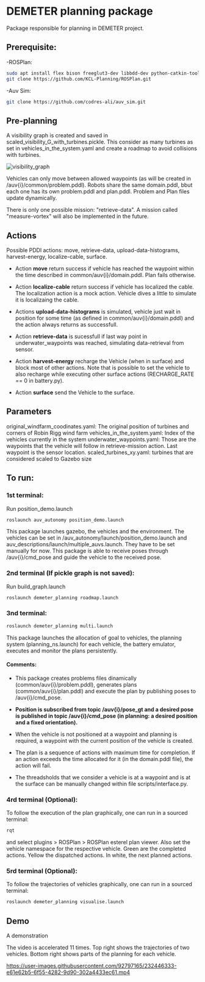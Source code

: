 # DEMETER planning package

Package responsible for planning in DEMETER project.

## Prerequisite:

-ROSPlan: 
```sh
sudo apt install flex bison freeglut3-dev libbdd-dev python-catkin-tools ros-$ROS_DISTRO-tf2-bullet
git clone https://github.com/KCL-Planning/ROSPlan.git
```
-Auv Sim:
```sh
git clone https://github.com/codres-ali/auv_sim.git
```

## Pre-planning

A visibility graph is created and saved in scaled_visibility_G_with_turbines.pickle. This consider as many turbines as set in vehicles_in_the_system.yaml and create a roadmap to avoid collisions with turbines.

![visibility_graph](https://user-images.githubusercontent.com/92797165/232097906-bedde59f-6862-4dbf-a4b3-dbc34de8e41d.png)

Vehicles can only move between allowed waypoints (as will be created in /auv{i}/common/problem.pddl). Robots share the same domain.pddl, bbut each one has its own problem.pddl and plan.pddl. Problem and Plan files update dynamically.

There is only one possible mission: "retrieve-data". A mission called "measure-vortex" will also be implemented in the future.


## Actions

Possible PDDl actions: move, retrieve-data, upload-data-histograms, harvest-energy, localize-cable, surface.

- Action **move** return success if vehicle has reached the waypoint within the time described in common/auv{i}/domain.pddl. Plan fails otherwise.

- Action **localize-cable** return success if vehicle has localized the cable. The localization action is a mock action. Vehicle dives a little to simulate it is localizaing the cable.

- Actions **upload-data-histograms** is simulated, vehicle just wait in position for some time (as defined in common/auv{i}/domain.pddl) and the action always returns as successfull.

- Action **retrieve-data** is sucessfull if last way point in underwater_waypoints was reached, simulating data-retrieval from sensor. 

- Action **harvest-energy** recharge the Vehicle (when in surface) and block most of other actions. Note that is possible to set the vehicle to also recharge while executing other surface actions (RECHARGE_RATE == 0 in battery.py).  

- Action **surface** send the Vehicle to the surface.  

## Parameters

original_windfarm_coodinates.yaml: The original position of turbines and corners of Robin Rigg wind farm 
vehicles_in_the_system.yaml: Index of the vehicles currently in the system
underwater_waypoints.yaml: Those are the waypoints that the vehicle will follow in retrieve-mission action. Last waypoint is the sensor location.
scaled_turbines_xy.yaml: turbines that are considered scaled to Gazebo size

## To run:

### 1st terminal:
Run position_demo.launch
```sh
roslaunch auv_autonomy position_demo.launch
```
This package launches gazebo, the vehicles and the environment. The vehicles can be set in /auv_autonomy/launch/position_demo.launch and auv_descriptions/launch/multiple_auvs.launch. They have to be set manually for now. This package is able to receive poses through /auv{i}/cmd_pose and guide the vehicle to the received pose.

### 2nd terminal (If pickle graph is not saved):

Run build_graph.launch
```sh
roslaunch demeter_planning roadmap.launch
```

### 3nd terminal:
```sh
roslaunch demeter_planning multi.launch
```

This package launches the allocation of goal to vehicles, the planning system (planning_ns.launch) for each vehicle, the battery emulator, executes and monitor the plans persistently.

#### Comments:
- This package creates problems files dinamically (common/auv{i}/problem.pddl), generates plans (common/auv{i}/plan.pddl) and execute the plan by publishing poses to /auv{i}/cmd_pose.

- **Position is subscribed from topic /auv{i}/pose_gt and a desired pose is published in topic /auv{i}/cmd_pose (in planning: a desired position and a fixed orientation).**

- When the vehicle is not positioned at a waypoint and planning is required, a waypoint with the current position of the vehicle is created. 

- The plan is a sequence of actions with maximum time for completion. If an action exceeds the time allocated for it (in the domain.pddl file), the action will fail. 

- The threadsholds that we consider a vehicle is at a waypoint and is at the surface can be manually changed within file scripts/interface.py.

### 4rd terminal (Optional):
To follow the execution of the plan graphically, one can run in a sourced terminal:
```sh
rqt
```
and select plugins > ROSPlan > ROSPlan esterel plan viewer. Also set the vehicle namespace for the respective vehicle.
Green are the completed actions. Yellow the dispatched actions. In white, the next planned actions.

### 5rd terminal (Optional):
To follow the trajectories of vehicles graphically, one can run in a sourced terminal:
```sh
roslaunch demeter_planning visualise.launch
```

## Demo

A demonstration

The video is accelerated 11 times. Top right shows the trajectories of two vehicles. Bottom right shows parts of the planning for each vehicle.

https://user-images.githubusercontent.com/92797165/232446333-e61e62b5-6f55-4282-9d90-302a4433ec61.mp4

